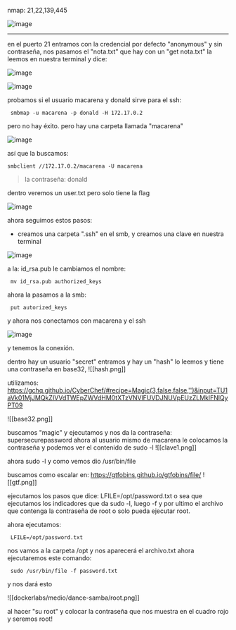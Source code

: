 nmap: 21,22,139,445

![image](https://github.com/user-attachments/assets/8a92508a-6613-4fc4-86bd-79b8cc649807)

---
en el puerto 21 entramos con la credencial por defecto "anonymous" y sin contraseña, nos pasamos el "nota.txt" que hay con un "get nota.txt"
la leemos en nuestra terminal y dice: 

![image](https://github.com/user-attachments/assets/85125c7a-8a6e-4eb0-a760-0e87c374e183)

![image](https://github.com/user-attachments/assets/86766d53-0e15-4cbe-b698-c6575e4a5d86)


probamos si el usuario macarena  y donald sirve para el ssh:

     smbmap -u macarena -p donald -H 172.17.0.2 


pero no hay éxito.
pero hay una carpeta llamada "macarena"

![image](https://github.com/user-attachments/assets/72438aba-5e40-4b1e-b096-2bcc53dbd58c)

así que la buscamos:

    smbclient //172.17.0.2/macarena -U macarena 

>la contraseña: donald

dentro veremos un user.txt pero solo tiene la flag

![image](https://github.com/user-attachments/assets/5c4077fb-161c-474a-9856-ec1b24f3e608)

ahora seguimos estos pasos:
* creamos una carpeta ".ssh" en el smb, y creamos una clave en nuestra terminal
  
![image](https://github.com/user-attachments/assets/6923efc8-5fe8-406a-b9f2-d3d2f9f0cc7c)

a la: id_rsa.pub le cambiamos el nombre: 

     mv id_rsa.pub authorized_keys

ahora la pasamos a la smb:

     put autorized_keys 

y ahora nos conectamos con macarena y el ssh

![image](https://github.com/user-attachments/assets/691187de-1ab0-4334-9399-8fa71eece227)

y tenemos la conexión. 

dentro hay un usuario "secret" entramos y hay un "hash" lo leemos y tiene una contraseña en base32, 
![[hash.png]]

utilizamos: https://gchq.github.io/CyberChef/#recipe=Magic(3,false,false,'')&input=TU1aVk01MjJMQkZIVVdTWEpZWVdHM0tXTzVNVlFUVDJNUVpEUzZLMklFNlQyPT09

![[base32.png]]

buscamos "magic" y ejecutamos y nos da la contraseña: supersecurepassword
ahora al usuario mismo de macarena le colocamos la contraseña y podemos ver el contenido de sudo -l
![[clave1.png]]

ahora sudo -l y como vemos dio /usr/bin/file

buscamos como escalar en: https://gtfobins.github.io/gtfobins/file/
![[gtf.png]]

ejecutamos los pasos que dice: LFILE=/opt/password.txt
o sea que ejecutamos los indicadores que da sudo -l, luego -f y por ultimo el archivo que contenga la contraseña de root o solo pueda ejecutar root.

ahora ejecutamos:

     LFILE=/opt/password.txt

nos vamos a la carpeta /opt y nos aparecerá el archivo.txt
ahora ejecutaremos este comando:

     sudo /usr/bin/file -f password.txt

y nos dará esto

![[dockerlabs/medio/dance-samba/root.png]]

al hacer "su root" y colocar la contraseña que nos muestra en el cuadro rojo y seremos root!
